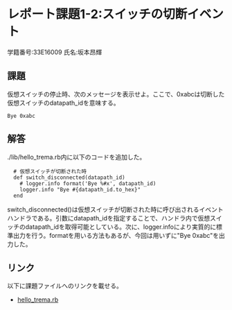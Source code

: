 # レポート課題1-2:スイッチの切断イベント
学籍番号:33E16009
氏名:坂本昂輝

## 課題
仮想スイッチの停止時、次のメッセージを表示せよ。ここで、0xabcは切断した仮想スイッチのdatapath_idを意味する。
```
Bye 0xabc
```

## 解答
./lib/hello_trema.rb内に以下のコードを追加した。
```
  # 仮想スイッチが切断された時
  def switch_disconnected(datapath_id)
    # logger.info format('Bye %#x', datapath_id)
    logger.info "Bye #{datapath_id.to_hex}"
  end
```
switch_disconnected()は仮想スイッチが切断された時に呼び出されるイベントハンドラである。引数にdatapath_idを指定することで、ハンドラ内で仮想スイッチのdatapath_idを取得可能としている。次に、logger.infoにより実質的に標準出力を行う。formatを用いる方法もあるが、今回は用いずに"Bye 0xabc"を出力した。

## リンク
以下に課題ファイルへのリンクを載せる。
* [hello_trema.rb](https://github.com/handai-trema/hello-trema-k-sakamoto3-1/blob/master/lib/hello_trema.rb)
